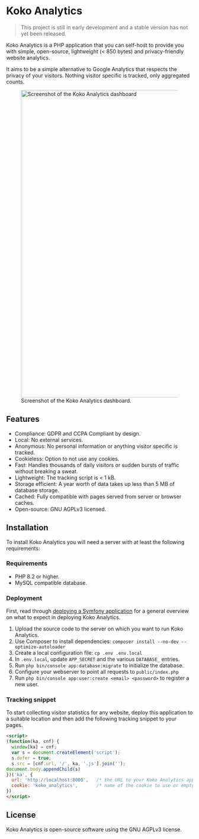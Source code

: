 # Koko Analytics

> This project is still in early development and a stable version has not yet been released.

Koko Analytics is a PHP application that you can self-host to provide you with simple, open-source, lightweight (< 850 bytes) and privacy-friendly website analytics.

It aims to be a simple alternative to Google Analytics that respects the privacy of your visitors. Nothing visitor specific is tracked, only aggregated counts.

<figure>
  <img src="https://raw.githubusercontent.com/koko-analytics/standalone/main/public/screenshot.png" alt="Screenshot of the Koko Analytics dashboard" loading="lazy" width="830">
  <figcaption>Screenshot of the Koko Analytics dashboard.</figcaption>
</figure>


## Features

- Compliance: GDPR and CCPA Compliant by design.
- Local: No external services.
- Anonymous: No personal information or anything visitor specific is tracked.
- Cookieless: Option to not use any cookies.
- Fast: Handles thousands of daily visitors or sudden bursts of traffic without breaking a sweat.
- Lightweight: The tracking script is < 1 kB.
- Storage efficient: A year worth of data takes up less than 5 MB of database storage.
- Cached: Fully compatible with pages served from server or browser caches.
- Open-source: GNU AGPLv3 licensed.


## Installation

To install Koko Analytics you will need a server with at least the following requirements:


### Requirements

- PHP 8.2 or higher.
- MySQL compatible database.


### Deployment

First, read through [deploying a Symfony application](https://symfony.com/doc/current/deployment.html) for a general overview on what to expect in deploying Koko Analytics.

1. Upload the source code to the server on which you want to run Koko Analytics.
1. Use Composer to install dependencies: `composer install --no-dev --optimize-autoloader`
1. Create a local configuration file: `cp .env .env.local`
1. In `.env.local`, update `APP_SECRET` and the various `DATABASE_` entries.
1. Run `php bin/console app:database:migrate` to initialize the database.
1. Configure your webserver to point all requests to `public/index.php`
1. Run `php bin/console app:user:create <email> <password>` to register a new user.


### Tracking snippet

To start collecting visitor statistics for any website, deploy this application to a suitable location and then add the following tracking snippet to your pages.

```html
<script>
(function(ka, cnf) {
  window[ka] = cnf;
  var s = document.createElement('script');
  s.defer = true;
  s.src = [cnf.url, '/', ka, '.js'].join('');
document.body.appendChild(s)
})('ka', {
  url: 'http://localhost:8000',   /* the URL to your Koko Analytics application instance */
  cookie: 'koko_analytics',       /* name of the cookie to use or empty for no cookie */
})
</script>
```

## License

Koko Analytics is open-source software using the GNU AGPLv3 license.
